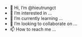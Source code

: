 - 👋 Hi, I’m @hieutrungct
- 👀 I’m interested in ...
- 🌱 I’m currently learning ...
- 💞️ I’m looking to collaborate on ...
- 📫 How to reach me ...

<!---
hieutrungct/hieutrungct is a ✨ special ✨ repository because its `README.md` (this file) appears on your GitHub profile.
You can click the Preview link to take a look at your changes.
--->
